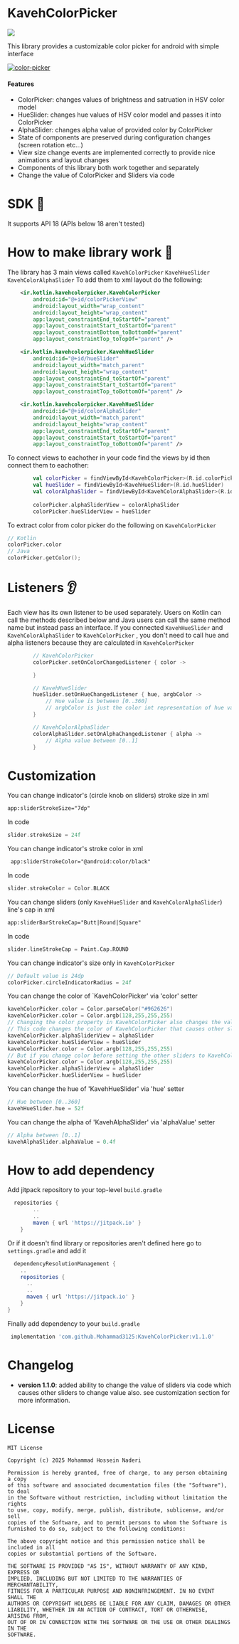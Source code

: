 # KavehColorPicker

[![](https://jitpack.io/v/Mohammad3125/KavehColorPicker.svg)](https://jitpack.io/#Mohammad3125/KavehColorPicker)

This library provides a customizable color picker for android with simple interface 

<a href="https://ibb.co/qFPc5sH"><img src="https://i.ibb.co/vvKTYPN/color-picker.png" alt="color-picker" border="0" /></a>

#### Features 
- ColorPicker: changes values of brightness and satruation in HSV color model
- HueSlider: changes hue values of HSV color model and passes it into ColorPicker
- AlphaSlider: changes alpha value of provided color by ColorPicker
- State of components are preserved during configuration changes (screen rotation etc...)
- View size change events are implemented correctly to provide nice animations and layout changes
- Components of this library both work together and separately
- Change the value of ColorPicker and Sliders via code


# SDK 🔢
It supports API 18 (APIs below 18 aren't tested)

# How to make library work 🔨

The library has 3 main views called `KavehColorPicker` `KavehHueSlider` `KavehColorAlphaSlider`
To add them to xml layout do the following:
```xml
    <ir.kotlin.kavehcolorpicker.KavehColorPicker
        android:id="@+id/colorPickerView"
        android:layout_width="wrap_content"
        android:layout_height="wrap_content"
        app:layout_constraintEnd_toStartOf="parent"
        app:layout_constraintStart_toStartOf="parent"
        app:layout_constraintBottom_toBottomOf="parent"
        app:layout_constraintTop_toTopOf="parent" />

    <ir.kotlin.kavehcolorpicker.KavehHueSlider
        android:id="@+id/hueSlider"
        android:layout_width="match_parent"
        android:layout_height="wrap_content"
        app:layout_constraintEnd_toStartOf="parent"
        app:layout_constraintStart_toStartOf="parent"
        app:layout_constraintTop_toBottomOf="parent" />

    <ir.kotlin.kavehcolorpicker.KavehHueSlider
        android:id="@+id/colorAlphaSlider"
        android:layout_width="match_parent"
        android:layout_height="wrap_content"
        app:layout_constraintEnd_toStartOf="parent"
        app:layout_constraintStart_toStartOf="parent"
        app:layout_constraintTop_toBottomOf="parent" />
```

To connect views to eachother in your code find the views by id then connect them to eachother:

```kotlin
        val colorPicker = findViewById<KavehColorPicker>(R.id.colorPickerView)
        val hueSlider = findViewById<KavehHueSlider>(R.id.hueSlider)
        val colorAlphaSlider = findViewById<KavehColorAlphaSlider>(R.id.colorAlphaSlider)
        
        colorPicker.alphaSliderView = colorAlphaSlider
        colorPicker.hueSliderView = hueSlider
```


To extract color from color picker do the following on `KavehColorPicker`
```kotlin
// Kotlin
colorPicker.color
// Java
colorPicker.getColor();
```

# Listeners 👂

Each view has its own listener to be used separately. Users on Kotlin can call the methods described below and Java users can
call the same method name but instead pass an interface. 
If you connected `KavehHueSlider` and `KavehColorAlphaSlider` to `KavehColorPicker` , you don't need to call hue and alpha listeners
because they are calculated in `KavehColorPicker`
```kotlin
        // KavehColorPicker
        colorPicker.setOnColorChangedListener { color ->

        }

        // KavehHueSlider
        hueSlider.setOnHueChangedListener { hue, argbColor ->
            // Hue value is between [0..360]
            // argbColor is just the color int representation of hue value with full brightness and saturation.
        }

        // KavehColorAlphaSlider
        colorAlphaSlider.setOnAlphaChangedListener { alpha ->
            // Alpha value between [0..1]
        }
```

# Customization
You can change indicator's (circle knob on sliders) stroke size in xml
```xml
app:sliderStrokeSize="7dp"
```
In code
```kotlin
slider.strokeSize = 24f
```

You can change indicator's stroke color in xml
```xml
 app:sliderStrokeColor="@android:color/black"
```
In code
```kotlin
slider.strokeColor = Color.BLACK
```

You can change sliders (only `KavehHueSlider` and `KavehColorAlphaSlider`) line's cap in xml
```xml
app:sliderBarStrokeCap="Butt|Round|Square"
```

In code
```kotlin
slider.lineStrokeCap = Paint.Cap.ROUND
```

You can change indicator's size only in `KavehColorPicker`
```kotlin
// Default value is 24dp
colorPicker.circleIndicatorRadius = 24f
```

You can change the color of `KavehColorPicker' via 'color' setter
```kotlin
kavehColorPicker.color = Color.parseColor("#962626")
kavehColorPicker.color = Color.argb(128,255,255,255)
// Changing the color property in KavehColorPicker also changes the values of other sliders if the color was set after setting hue and alpha slider to KavehColorPicker.
// This code changes the color of KavehColorPicker that causes other sliders to change value also.
kavehColorPicker.alphaSliderView = alphaSlider
kavehColorPicker.hueSliderView = hueSlider
kavehColorPicker.color = Color.argb(128,255,255,255)
// But if you change color before setting the other sliders to KavehColorPicker then the other sliders won't change.
kavehColorPicker.color = Color.argb(128,255,255,255)
kavehColorPicker.alphaSliderView = alphaSlider
kavehColorPicker.hueSliderView = hueSlider
```
You can change the hue of 'KavehHueSlider' via 'hue' setter
```kotlin
// Hue between [0..360]
kavehHueSlider.hue = 52f
```
You can change the alpha of 'KavehAlphaSlider' via 'alphaValue' setter
```kotlin
// Alpha between [0..1]
kavehAlphaSlider.alphaValue = 0.4f
```

# How to add dependency
Add jitpack repository to your top-level `build.gradle`
```gradle
  repositories {
        ..
        ..
        maven { url 'https://jitpack.io' }
    }

```
Or if it doesn't find library or repositories aren't defined here go to `settings.gradle` and add it
```gradle
  dependencyResolutionManagement {
    ..
    repositories {
      ..
      ..
      maven { url 'https://jitpack.io' }
    }
}
```
Finally add dependency to your `build.gradle`
```gradle
 implementation 'com.github.Mohammad3125:KavehColorPicker:v1.1.0'
```

# Changelog
- **version 1.1.0**: added ability to change the value of sliders via code which causes other sliders to change value also. see customization section for more information.

# License
```
MIT License

Copyright (c) 2025 Mohammad Hossein Naderi

Permission is hereby granted, free of charge, to any person obtaining a copy
of this software and associated documentation files (the "Software"), to deal
in the Software without restriction, including without limitation the rights
to use, copy, modify, merge, publish, distribute, sublicense, and/or sell
copies of the Software, and to permit persons to whom the Software is
furnished to do so, subject to the following conditions:

The above copyright notice and this permission notice shall be included in all
copies or substantial portions of the Software.

THE SOFTWARE IS PROVIDED "AS IS", WITHOUT WARRANTY OF ANY KIND, EXPRESS OR
IMPLIED, INCLUDING BUT NOT LIMITED TO THE WARRANTIES OF MERCHANTABILITY,
FITNESS FOR A PARTICULAR PURPOSE AND NONINFRINGEMENT. IN NO EVENT SHALL THE
AUTHORS OR COPYRIGHT HOLDERS BE LIABLE FOR ANY CLAIM, DAMAGES OR OTHER
LIABILITY, WHETHER IN AN ACTION OF CONTRACT, TORT OR OTHERWISE, ARISING FROM,
OUT OF OR IN CONNECTION WITH THE SOFTWARE OR THE USE OR OTHER DEALINGS IN THE
SOFTWARE.
```
